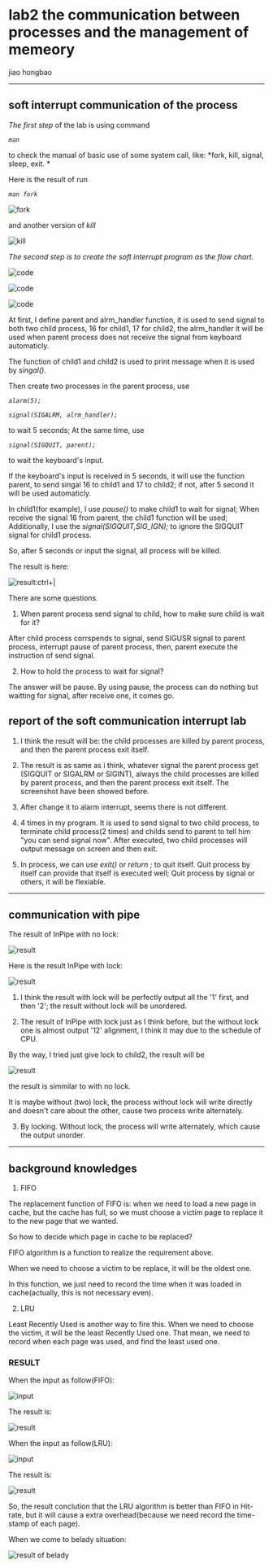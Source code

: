 # lab2 the communication between processes and the management of memeory

jiao hongbao

-----------------------------------------------------

## soft interrupt communication of the process

*The first step* of the lab is using command 

*`man`* 

to check the manual of basic use of some system call, like: *fork, kill, signal, sleep, exit. *


Here is the result of run 

*`man fork`* 

![fork](README2/1.png "the tutorial of fork")


and another version of *kill*

![kill](README2/2.png "the tutorial of kill")


*The second step is to create the soft interrupt program as the flow chart.*


![code](README2/3.png "the code of soft interrupt program(1)")

![code](README2/4.png "the code of soft interrupt program(2)")

![code](README2/c4.png "the code of soft interrupt program(3)")


At first, I define parent and alrm_handler function, it is used to send signal to both two child process, 16 for child1, 17 for child2, the alrm_handler it will be used when parent process does not receive the signal from keyboard automaticly.

The function of child1 and child2 is used to print message when it is used by *singal()*.

Then create two processes in the parent process, use 

*`alarm(5);`*

*`signal(SIGALRM, alrm_handler);`*




to wait 5 seconds; At the same time, use

*`signal(SIGQUIT, parent);`*

to wait the keyboard's input.

If the keyboard's input is received in 5 seconds, it will use the function parent, to send singal 16 to child1 and 17 to child2; if not, after 5 second it will be used automaticly.

In child1(for example), I use *pause()* to make child1 to wait for signal; When receive the signal 16 from parent, the child1 function will be used; Additionally, I use the *signal(SIGQUIT,SIG_IGN);* to ignore the SIGQUIT signal for child1 process.  


So, after 5 seconds or input the signal, all process will be killed.

The result is here:

![result:ctrl+|](README2/5.png "result1")


There are some questions.

1. When parent process send signal to child, how to make sure child is wait for it?

After child process corrspends to signal, send SIGUSR signal to parent process, interrupt pause of parent process, then, parent execute the instruction of send signal.  

2. How to hold the process to wait for signal?

The answer will be pause. By using pause, the process can do nothing but waitting for signal, after receive one, it comes go.


## report of the soft communication interrupt lab

1. I think the result will be: the child processes are killed by parent process, and then the parent process exit itself.

2. The result is as same as i think, whatever signal the parent process get (SIGQUIT or SIGALRM or SIGINT), always the child processes are killed by parent process, and then the parent process exit itself. The screenshot have been showed before.

3. After change it to alarm interrupt, seems there is not different.

4. 4 times in my program. It is used to send signal to two child process, to terminate child process(2 times) and childs send to parent to tell him "you can send signal now". After executed, two child processes will output message on screen and then exit.

5. In process, we can use *exit()* or *return ;* to quit itself. Quit process by itself can provide that itself is executed well; Quit process by signal or others, it will be flexiable.


-----------------------------------------------------------------

## communication with pipe

The result of InPipe with no lock:

![result](README2/7.png "without lock")


Here is the result InPipe with lock:

![result](README2/8.png "lock")

1. I think the result with lock will be perfectly output all the '1' first, and then '2'; the result without lock will be unordered.

2. The result of InPipe with lock just as I think before, but the without lock one is almost output '12' alignment, I think it may due to the schedule of CPU.

By the way, I tried just give lock to child2, the result will be 

![result](README2/9.png "with one lock")

the result is simmilar to with no lock.

It is maybe without (two) lock, the process without lock will write directly and doesn't care about the other, cause two process write alternately.

3. By locking. Without lock, the process will write alternately, which cause the output unorder.


-----------------------------------------------------------------------------------------



## background knowledges 

1. FIFO

The replacement function of FIFO is: when we need to load a new page in cache, but the cache has full, so we must choose a victim page to replace it to the new page that we wanted.

So how to decide which page in cache to be replaced?

FIFO algorithm is a function to realize the requirement above.

When we need to choose a victim to be replace, it will be the oldest one.

In this function, we just need to record the time when it was loaded in cache(actually, this is not necessary even).

2. LRU

Least Recently Used is another way to fire this. When we need to choose the victim, it will be the least Recently Used one. That mean, we need to record when each page was used, and find the least used one.


### RESULT

When the input as follow(FIFO):

![input](README2/10.png "input")


The result is:

![result](README2/11.png "result")

When the input as follow(LRU):

![input](README2/12.png "input of LRU")

The result is:

![result](README2/13.png "result")

So, the result conclution that the LRU algorithm is better than FIFO in Hit-rate, but it will cause a extra overhead(because we need record the time-stamp of each page).




When we come to belady situation:

![result of belady](README2/14.png "result of belady")













